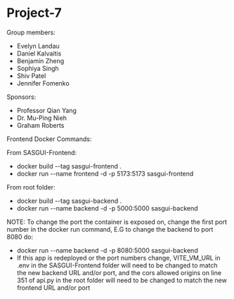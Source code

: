 # Project-7
Group members:
- Evelyn Landau
- Daniel Kalvaitis
- Benjamin Zheng
- Sophiya Singh
- Shiv Patel
- Jennifer Fomenko

Sponsors:
- Professor Qian Yang
- Dr. Mu-Ping Nieh
- Graham Roberts

Frontend Docker Commands:

From SASGUI-Frontend:
- docker build --tag sasgui-frontend . 
- docker run --name frontend -d -p 5173:5173 sasgui-frontend

From root folder:
- docker build --tag sasgui-backend . 
- docker run --name backend -d -p 5000:5000 sasgui-backend

NOTE: To change the port the container is exposed on, change the first port number in the 
docker run command, E.G to change the backend to port 8080 do:
- docker run --name backend -d -p 8080:5000 sasgui-backend
- If this app is redeployed or the port numbers change, VITE_VM_URL in .env in the SASGUI-Frontend folder will need to be changed to match the new backend URL and/or port, and the cors allowed origins on line 351 of api.py in the root folder will need to be changed to match the new frontend URL and/or port